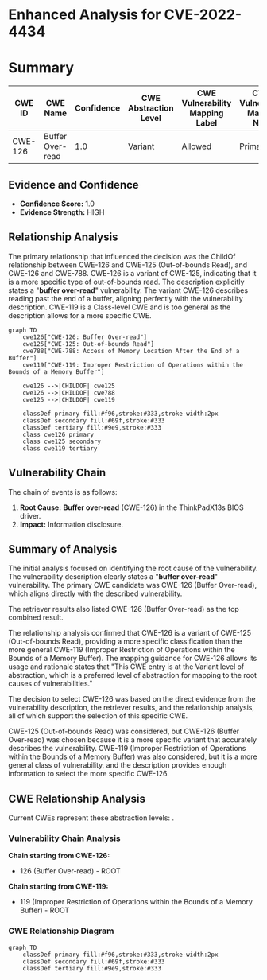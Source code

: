 # Enhanced Analysis for CVE-2022-4434

# Summary
| CWE ID | CWE Name | Confidence | CWE Abstraction Level | CWE Vulnerability Mapping Label | CWE-Vulnerability Mapping Notes |
|---|---|---|---|---|---|
| CWE-126 | Buffer Over-read | 1.0 | Variant | Allowed | Primary CWE |

## Evidence and Confidence

*   **Confidence Score:** 1.0
*   **Evidence Strength:** HIGH

## Relationship Analysis
The primary relationship that influenced the decision was the ChildOf relationship between CWE-126 and CWE-125 (Out-of-bounds Read), and CWE-126 and CWE-788. CWE-126 is a variant of CWE-125, indicating that it is a more specific type of out-of-bounds read. The description explicitly states a "**buffer over-read**" vulnerability. The variant CWE-126 describes reading past the end of a buffer, aligning perfectly with the vulnerability description. CWE-119 is a Class-level CWE and is too general as the description allows for a more specific CWE.

```mermaid
graph TD
    cwe126["CWE-126: Buffer Over-read"]
    cwe125["CWE-125: Out-of-bounds Read"]
    cwe788["CWE-788: Access of Memory Location After the End of a Buffer"]
    cwe119["CWE-119: Improper Restriction of Operations within the Bounds of a Memory Buffer"]
    
    cwe126 -->|CHILDOF| cwe125
    cwe126 -->|CHILDOF| cwe788
    cwe125 -->|CHILDOF| cwe119
    
    classDef primary fill:#f96,stroke:#333,stroke-width:2px
    classDef secondary fill:#69f,stroke:#333
    classDef tertiary fill:#9e9,stroke:#333
    class cwe126 primary
    class cwe125 secondary
    class cwe119 tertiary
```

## Vulnerability Chain
The chain of events is as follows:
1.  **Root Cause:** **Buffer over-read** (CWE-126) in the ThinkPadX13s BIOS driver.
2.  **Impact:** Information disclosure.

## Summary of Analysis
The initial analysis focused on identifying the root cause of the vulnerability. The vulnerability description clearly states a "**buffer over-read**" vulnerability. The primary CWE candidate was CWE-126 (Buffer Over-read), which aligns directly with the described vulnerability.

The retriever results also listed CWE-126 (Buffer Over-read) as the top combined result.

The relationship analysis confirmed that CWE-126 is a variant of CWE-125 (Out-of-bounds Read), providing a more specific classification than the more general CWE-119 (Improper Restriction of Operations within the Bounds of a Memory Buffer). The mapping guidance for CWE-126 allows its usage and rationale states that "This CWE entry is at the Variant level of abstraction, which is a preferred level of abstraction for mapping to the root causes of vulnerabilities."

The decision to select CWE-126 was based on the direct evidence from the vulnerability description, the retriever results, and the relationship analysis, all of which support the selection of this specific CWE.

CWE-125 (Out-of-bounds Read) was considered, but CWE-126 (Buffer Over-read) was chosen because it is a more specific variant that accurately describes the vulnerability. CWE-119 (Improper Restriction of Operations within the Bounds of a Memory Buffer) was also considered, but it is a more general class of vulnerability, and the description provides enough information to select the more specific CWE-126.


## CWE Relationship Analysis

Current CWEs represent these abstraction levels: .


### Vulnerability Chain Analysis

**Chain starting from CWE-126:**
- 126 (Buffer Over-read) - ROOT


**Chain starting from CWE-119:**
- 119 (Improper Restriction of Operations within the Bounds of a Memory Buffer) - ROOT



### CWE Relationship Diagram

```mermaid
graph TD
    classDef primary fill:#f96,stroke:#333,stroke-width:2px
    classDef secondary fill:#69f,stroke:#333
    classDef tertiary fill:#9e9,stroke:#333
```